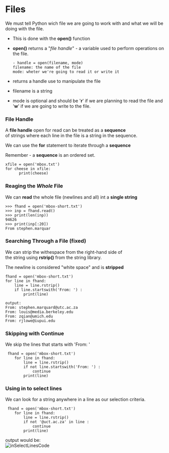 # Files

We must tell Python wich file we are going to work with and what we will be doing with the file.  

* This is done with the **open()** function
* **open()** returns a "*file handle*" - a variable used to perform operations on the file.

      - handle = open(filename, mode)
      filename: the name of the file
      mode: wheter we're going to read it or write it
      
* returns a handle use to manipulate the file
* filename is a string
* mode is optional and should be '**r**' if we are planning to read the file and '**w**' if we are going to write to the file.

### File Handle

A **file handle** open for read can be treated as a **sequence**  
of strings where each line in the file is a string in the sequence.  
  
We can use the **for** statement to iterate through a **sequence**  

Remember - a **sequence** is an ordered set.  

    xfile = open('mbox.txt')
    for cheese in xfile:
          print(cheese)
          
### Reaging the *Whole* File

We can **read** the whole file (newlines and all) int a **single string**  

    >>> fhand = open('mbox-short.txt')
    >>> inp = fhand.read()
    >>> print(len(inp))
    94626
    >>> print(inp[:20])
    From stephen.marquar
    
### Searching Through a File (fixed)

We can strip the withespace from the right-hand side of  
the string using **rstrip()** from the string library.  

The newline is considered "white space" and is **stripped**  

    fhand = open('mbox-short.txt')
    for line in fhand:
        line = line.rstrip()
        if line.startswith('From: ') :
            print(line)

    output:
    From: stephen.marquard@utc.ac.za
    From: louis@media.berkeley.edu
    From: zqian@umich.edu
    From: rjlowe@iupui.edu
    
### Skipping with Continue

We skip the lines that starts with 'From: '

     fhand = open('mbox-short.txt')
        for line in fhand:
            line = line.rstrip()
            if not line.startswith('From: ') :
                continue
            print(line)

### Using in to select lines

We can look for a string anywhere in a line as our selection criteria.  

     fhand = open('mbox-short.txt')
        for line in fhand:
            line = line.rstrip()
            if not '@uct.ac.za' in line :
                continue
            print(line)
 
output would be:  
![inSelectLinesCode](https://i.imgur.com/L19MjXG.png)
            










          
